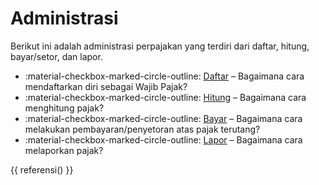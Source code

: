 # Administrasi

Berikut ini adalah administrasi perpajakan yang terdiri dari daftar, hitung, bayar/setor, dan lapor.

<div class="grid cards" markdown>

- :material-checkbox-marked-circle-outline: [Daftar](/administrasi/daftar) – Bagaimana cara mendaftarkan diri sebagai Wajib Pajak?
- :material-checkbox-marked-circle-outline: [Hitung](/administrasi/hitung) – Bagaimana cara menghitung pajak?
- :material-checkbox-marked-circle-outline: [Bayar](/administrasi/bayar) – Bagaimana cara melakukan pembayaran/penyetoran atas pajak terutang?
- :material-checkbox-marked-circle-outline: [Lapor](/administrasi/lapor) – Bagaimana cara melaporkan pajak?

</div>

{{ referensi() }}